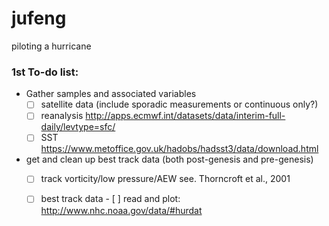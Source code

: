 # jufeng
piloting a hurricane

### 1st To-do list:
 - Gather samples and associated variables
   - [ ] satellite data (include sporadic measurements or continuous only?)
   - [ ] reanalysis
         http://apps.ecmwf.int/datasets/data/interim-full-daily/levtype=sfc/
   - [ ] SST
         https://www.metoffice.gov.uk/hadobs/hadsst3/data/download.html
 - get and clean up best track data (both post-genesis and pre-genesis)
   - [ ] track vorticity/low pressure/AEW
         see. Thorncroft et al., 2001
   - [ ] best track data
         - [ ] read and plot: http://www.nhc.noaa.gov/data/#hurdat
  
